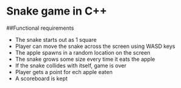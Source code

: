 # Snake game in C++

##Functional requirements
* The snake starts out as 1 square
* Player can move the snake across the screen using WASD keys
* The apple spawns in a random location on the screen
* The snake grows some size every time it eats the apple
* If the snake collides with itself, game is over
* Player gets a point for ech apple eaten
* A scoreboard is kept
